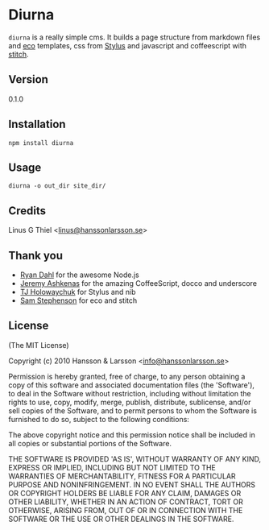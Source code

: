 Diurna
======

`diurna` is a really simple cms. It builds a page structure from markdown files and [eco](https://github.com/sstephenson/eco) templates, css from [Stylus](http://learnboost.github.com/stylus/) and javascript and coffeescript with [stitch](https://github.com/sstephenson/stitch).

## Version
0.1.0

## Installation

    npm install diurna

## Usage
    diurna -o out_dir site_dir/

## Credits

Linus G Thiel &lt;linus@hanssonlarsson.se&gt;

## Thank you

- [Ryan Dahl](http://github.com/ry) for the awesome Node.js
- [Jeremy Ashkenas](http://github.com/jashkenas) for the amazing CoffeeScript, docco and underscore
- [TJ Holowaychuk](https://github.com/visionmedia) for Stylus and nib
- [Sam Stephenson](https://github.com/sstephenson) for eco and stitch

## License 

(The MIT License)

Copyright (c) 2010 Hansson &amp; Larsson &lt;info@hanssonlarsson.se&gt;

Permission is hereby granted, free of charge, to any person obtaining
a copy of this software and associated documentation files (the
'Software'), to deal in the Software without restriction, including
without limitation the rights to use, copy, modify, merge, publish,
distribute, sublicense, and/or sell copies of the Software, and to
permit persons to whom the Software is furnished to do so, subject to
the following conditions:

The above copyright notice and this permission notice shall be
included in all copies or substantial portions of the Software.

THE SOFTWARE IS PROVIDED 'AS IS', WITHOUT WARRANTY OF ANY KIND,
EXPRESS OR IMPLIED, INCLUDING BUT NOT LIMITED TO THE WARRANTIES OF
MERCHANTABILITY, FITNESS FOR A PARTICULAR PURPOSE AND NONINFRINGEMENT.
IN NO EVENT SHALL THE AUTHORS OR COPYRIGHT HOLDERS BE LIABLE FOR ANY
CLAIM, DAMAGES OR OTHER LIABILITY, WHETHER IN AN ACTION OF CONTRACT,
TORT OR OTHERWISE, ARISING FROM, OUT OF OR IN CONNECTION WITH THE
SOFTWARE OR THE USE OR OTHER DEALINGS IN THE SOFTWARE.
